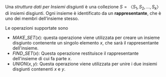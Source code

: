 Una *struttura dati per Insiemi disgiunti* è una collezione $S=〈S_1,S_2,...,S_k$〉di insiemi disgiunti. Ogni insieme è identificato da un **rappresentante**, che è uno dei membri dell’insieme stesso. 

Le operazioni supportate sono
- $MAKE\_SET(x)$: questa operazione viene utilizzata per creare un insieme disgiunto contenente un singolo elemento $x$, che sarà il rappresentante dell'insieme.
- $FIND\_SET(x)$: Questa operazione restituisce il rappresentante dell'insieme di cui fa parte $x$.
- $UNION(x, y)$: Questa operazione viene utilizzata per unire i due insiemi disgiunti contenenti $x$ e $y$.